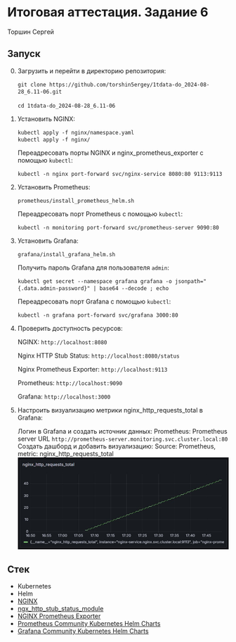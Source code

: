 # Итоговая аттестация. Задание 6

Торшин Сергей

## Запуск

0. Загрузить и перейти в директорию репозитория:
    ```
    git clone https://github.com/torshin5ergey/1tdata-do_2024-08-28_6.11-06.git

    cd 1tdata-do_2024-08-28_6.11-06
    ```
1. Установить NGINX:
    ```
    kubectl apply -f nginx/namespace.yaml
    kubectl apply -f nginx/
    ```
    Переадресовать порты NGINX и nginx_prometheus_exporter с помощью `kubectl`:
    ```
    kubectl -n nginx port-forward svc/nginx-service 8080:80 9113:9113
    ```
2. Установить Prometheus:
    ```
    prometheus/install_prometheus_helm.sh
    ```
    Переадресовать порт Prometheus с помощью `kubectl`:
    ```
    kubectl -n monitoring port-forward svc/prometheus-server 9090:80
    ```
3. Установить Grafana:
    ```
    grafana/install_grafana_helm.sh
    ```
    Получить пароль Grafana для пользователя `admin`:
    ```
    kubectl get secret --namespace grafana grafana -o jsonpath="{.data.admin-password}" | base64 --decode ; echo
    ```
    Переадресовать порт Grafana с помощью `kubectl`:
    ```
    kubectl -n grafana port-forward svc/grafana 3000:80
    ```
4. Проверить доступность ресурсов:

    NGINX: `http://localhost:8080`

    Nginx HTTP Stub Status: `http://localhost:8080/status`

    Nginx Prometheus Exporter: `http://localhost:9113`
    
    Prometheus: `http://localhost:9090` 

    Grafana: `http://localhost:3000`
5. Настроить визуализацию метрики nginx_http_requests_total в Grafana:

    Логин в Grafana и создать источник данных:
    Prometheus: Prometheus server URL `http://prometheus-server.monitoring.svc.cluster.local:80`
    Создать дашборд и добавить визуализацию:
    Source: Prometheus, metric: nginx_http_requests_total
    ![grafana metrics visualization](./screenshot-01.jpg)


## Стек

- Kubernetes
- Helm
- [NGINX](https://nginx.org/en/)
- [ngx_http_stub_status_module](https://nginx.org/en/docs/http/ngx_http_stub_status_module.html)
- [NGINX Prometheus Exporter](https://github.com/nginxinc/nginx-prometheus-exporter)
- [Prometheus Community Kubernetes Helm Charts](https://github.com/prometheus-community/helm-charts)
- [Grafana Community Kubernetes Helm Charts](https://github.com/grafana/helm-charts)
